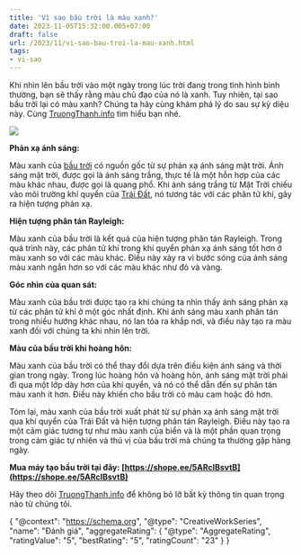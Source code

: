 ```yaml
---
title: 'Vì sao bầu trời là màu xanh?'
date: 2023-11-05T15:32:00.005+07:00
draft: false
url: /2023/11/vi-sao-bau-troi-la-mau-xanh.html
tags: 
- vi-sao
---
```


Khi nhìn lên bầu trời vào một ngày trong lúc trời đang trong tình hình bình thường, bạn sẽ thấy rằng màu chủ đạo của nó là xanh. Tuy nhiên, tại sao bầu trời lại có màu xanh? Chúng ta hãy cùng khám phá lý do sau sự kỳ diệu này. Cùng [TruongThanh.info](http://www.truongthanh.info) tìm hiểu bạn nhé.

[![](https://blogger.googleusercontent.com/img/b/R29vZ2xl/AVvXsEhs172kC_bzDlgr8tbfgnlmUCaPZnco-zD_tK5g01InqrXbhoNroSRssb3UNLfQ6nS-_2CAuikgD5vs-rVcMUgL6RSrWBxfyfwKr_7BbzgjHZ3KUDvme08_YZ7J_mxfruBeMPyH336y2QOufDq1bgb_CUdAodzmjXve3Tt8Asi_xkFCxawX0w33F76UsENJ/s320/blue-sky.jpg)](https://blogger.googleusercontent.com/img/b/R29vZ2xl/AVvXsEhs172kC_bzDlgr8tbfgnlmUCaPZnco-zD_tK5g01InqrXbhoNroSRssb3UNLfQ6nS-_2CAuikgD5vs-rVcMUgL6RSrWBxfyfwKr_7BbzgjHZ3KUDvme08_YZ7J_mxfruBeMPyH336y2QOufDq1bgb_CUdAodzmjXve3Tt8Asi_xkFCxawX0w33F76UsENJ/s365/blue-sky.jpg)

  

  

**Phản xạ ánh sáng:**

Màu xanh của [bầu trời](https://www.truongthanh.info/2023/11/tai-sao-bau-troi-em-lai-co-nhung-ngoi.html) có nguồn gốc từ sự phản xạ ánh sáng mặt trời. Ánh sáng mặt trời, được gọi là ánh sáng trắng, thực tế là một hỗn hợp của các màu khác nhau, được gọi là quang phổ. Khi ánh sáng trắng từ Mặt Trời chiếu vào môi trường khí quyển của [Trái Đất](https://www.truongthanh.info/2023/11/vi-sao-trai-at-tron-bi-cua-hinh-dang.html), nó tương tác với các phân tử khí, gây ra hiện tượng phản xạ.

  

**Hiện tượng phân tán Rayleigh:**

Màu xanh của bầu trời là kết quả của hiện tượng phân tán Rayleigh. Trong quá trình này, các phân tử khí trong khí quyển phản xạ ánh sáng tốt hơn ở màu xanh so với các màu khác. Điều này xảy ra vì bước sóng của ánh sáng màu xanh ngắn hơn so với các màu khác như đỏ và vàng.

  

**Góc nhìn của quan sát:**

Màu xanh của bầu trời được tạo ra khi chúng ta nhìn thấy ánh sáng phản xạ từ các phân tử khí ở một góc nhất định. Khi ánh sáng màu xanh phân tán trong nhiều hướng khác nhau, nó lan tỏa ra khắp nơi, và điều này tạo ra màu xanh đối với chúng ta khi nhìn lên trời.

  

**Màu của bầu trời khi hoàng hôn:**

Màu xanh của bầu trời có thể thay đổi dựa trên điều kiện ánh sáng và thời gian trong ngày. Trong lúc hoàng hôn và hoàng hôn, ánh sáng mặt trời phải đi qua một lớp dày hơn của khí quyển, và nó có thể dẫn đến sự phân tán màu xanh ít hơn. Điều này khiến cho bầu trời có màu cam hoặc đỏ hơn.

  

Tóm lại, màu xanh của bầu trời xuất phát từ sự phản xạ ánh sáng mặt trời qua khí quyển của Trái Đất và hiện tượng phân tán Rayleigh. Điều này tạo ra một cảm giác tương tự như màu xanh của biển và là một phần quan trọng trong cảm giác tự nhiên và thú vị của bầu trời mà chúng ta thường gặp hàng ngày.

  

**Mua máy tạo bầu trời tại đây: [https://shope.ee/5ARcIBsvtB](https://shope.ee/5ARcIBsvtB)**

  

Hãy theo dõi [TruongThanh.info](http://www.truongthanh.info) để không bỏ lỡ bất kỳ thông tin quan trọng nào từ chúng tôi.

  

{ "@context": "https://schema.org", "@type": "CreativeWorkSeries", "name": "Đánh giá", "aggregateRating": { "@type": "AggregateRating", "ratingValue": "5", "bestRating": "5", "ratingCount": "23" } }